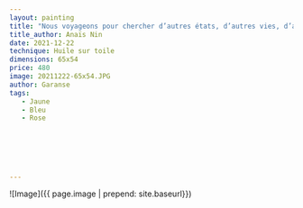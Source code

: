 ```yaml
---
layout: painting
title: "Nous voyageons pour chercher d’autres états, d’autres vies, d’autres âmes."   
title_author: Anaïs Nin
date: 2021-12-22
technique: Huile sur toile
dimensions: 65x54
price: 480
image: 20211222-65x54.JPG
author: Garanse
tags:
   - Jaune
   - Bleu
   - Rose
  
  
  
  
  
  
---
```

![Image]({{ page.image | prepend: site.baseurl}})

